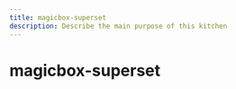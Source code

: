 ```yaml
---
title: magicbox-superset
description: Describe the main purpose of this kitchen
---
```


# magicbox-superset
